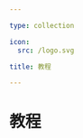 ```yaml
---

type: collection

icon:
  src: /logo.svg

title: 教程

---
```


# 教程

<ShowBreadcrumb />

<ShowResources />
